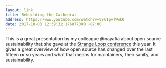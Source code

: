 ```yaml
---
layout: link
title: Rebuilding the Cathedral
address: https://www.youtube.com/watch?v=VS6IpvTWwkQ
date: 2017-10-03 12:39:32.176877000 -07:00
---
```


This is a great presentation by my colleague @nayafia about open source sustainability that she gave at the [Strange Loop conference][strange-loop] this year. It gives a great overview of how open source has changed over the last fifteen or so years and what that means for maintainers, their sanity, and sustainability.

[strange-loop]: https://www.thestrangeloop.com/
